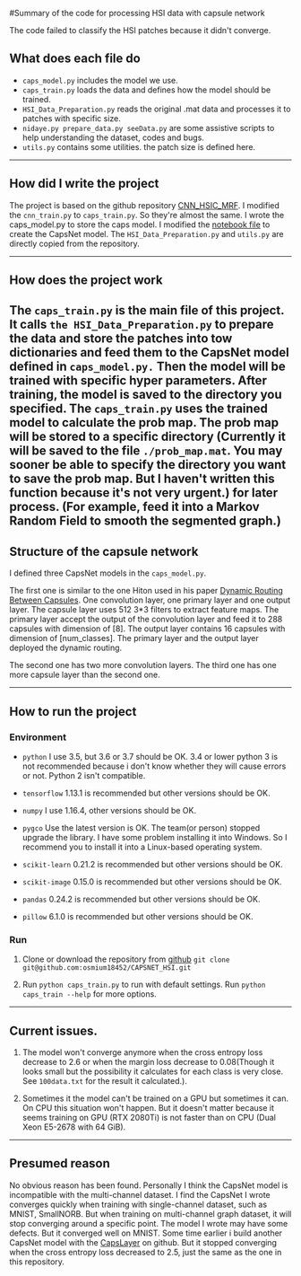 #Summary of the code for processing HSI data with capsule network

The code failed to classify the HSI patches because it didn't converge.

## What does each file do
- `caps_model.py` includes the model we use.
- `caps_train.py` loads the data and defines how the model should be trained.
- `HSI_Data_Preparation.py` reads the original .mat data and processes it to patches with specific size. 
- `nidaye.py prepare_data.py seeData.py` are some assistive scripts to help understanding the dataset, codes and bugs.
- `utils.py` contains some utilities. the patch size is defined here.

---

## How did I write the project
The project is based on the github repository [CNN_HSIC_MRF](https://github.com/xiangyongcao/CNN_HSIC_MRF). I modified 
the `cnn_train.py` to `caps_train.py`. So they're almost the same. I wrote the caps_model.py to store the caps model. I
modified the [notebook file](https://github.com/ageron/handson-ml/blob/master/extra_capsnets-cn.ipynb) to create the 
CapsNet model. The `HSI_Data_Preparation.py` and `utils.py` are directly copied from the repository. 

--- 

## How does the project work
The `caps_train.py` is the main file of this project. It calls `the HSI_Data_Preparation.py` to prepare the data and 
store the patches into tow dictionaries and feed them to the CapsNet model defined in `caps_model.py.` Then the model 
will be trained with specific hyper parameters. After training, the model is saved to the directory you specified. The 
`caps_train.py` uses the trained model to calculate the prob map. The prob map will be stored to a specific directory 
(Currently it will be saved to the file `./prob_map.mat`. You may sooner be able to specify the directory you want to 
save the prob map. But I haven't written this function because it's not very urgent.) for later process. (For example, 
feed it into a Markov Random Field to smooth the segmented graph.)
---

## Structure of the capsule network
I defined three CapsNet models in the `caps_model.py`. 

The first one is similar to the one Hiton used in his paper 
[Dynamic Routing Between Capsules](https://arxiv.org/abs/1710.09829). One convolution layer, one primary layer and one
output layer. The capsule layer uses 512 3*3 filters to extract feature maps. The primary layer accept the output of 
the convolution layer and feed it to 288 capsules with dimension of [8]. The output layer contains 16 capsules with 
dimension of [num_classes]. The primary layer and the output layer deployed the dynamic routing.

The second one has two more convolution layers. The third one has one more capsule layer than the second one. 

--- 

## How to run the project
### Environment
- `python` I use 3.5, but 3.6 or 3.7 should be OK. 3.4 or lower python 3 is not recommended because i don't know 
whether they will cause errors or not. Python 2 isn't compatible.

- `tensorflow` 1.13.1 is recommended but other versions should be OK.

- `numpy` I use 1.16.4, other versions should be OK.

- `pygco` Use the latest version is OK. The team(or person) stopped upgrade the library. I have some problem 
installing it into Windows. So I recommend you to install it into a Linux-based operating system. 

- `scikit-learn` 0.21.2 is recommended but other versions should be OK.

- `scikit-image` 0.15.0 is recommended but other versions should be OK.

- `pandas` 0.24.2 is recommended but other versions should be OK.

- `pillow` 6.1.0 is recommended but other versions should be OK.

### Run
1. Clone or download the repository from [github](https://github.com/osmium18452/CAPSNET_HSI)
`git clone git@github.com:osmium18452/CAPSNET_HSI.git`

2. Run `python caps_train.py` to run with default settings. Run `python caps_train --help` for more options.

---

## Current issues.
1. The model won't converge anymore when the cross entropy loss decrease to 2.6 or when the margin loss decrease to 
0.08(Though it looks small but the possibility it calculates for each class is very close. See `100data.txt` for the 
result it calculated.).

2. Sometimes it the model can't be trained on a GPU but sometimes it can. On CPU this situation won't happen. But it 
doesn't matter because it seems training on GPU (RTX 2080Ti) is not faster than on CPU (Dual Xeon E5-2678 with 64 GiB).

---

## Presumed reason

No obvious reason has been found. Personally I think the CapsNet model is incompatible with the multi-channel dataset. 
I find the CapsNet I wrote converges quickly when training with single-channel dataset, such as MNIST, SmallNORB. But 
when training on multi-channel graph dataset, it will stop converging around a specific point. The model I wrote may 
have some defects. But it converged well on MNIST. Some time earlier i build another CapsNet model with the 
[CapsLayer](https://github.com/naturomics/CapsLayer) on github. But it stopped converging when the cross entropy loss 
decreased to 2.5, just the same as the one in this repository.
